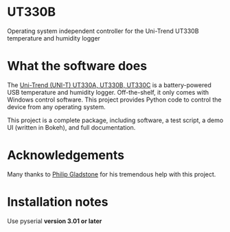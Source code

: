 # UT330B
Operating system independent controller for the Uni-Trend UT330B temperature and humidity logger

What the software does
======================

The [Uni-Trend (UNI-T) UT330A, UT330B, UT330C](http://www.uni-trend.com/Productslist_1121_1121_1121_1121.html>) is a battery-powered USB temperature and humidity logger. Off-the-shelf, it only comes with Windows control software. This project provides Python code to control the device from any operating system.

This project is a complete package, including software, a test script, a demo UI (written in Bokeh), and full documentation. 

Acknowledgements
================

Many thanks to [Philip Gladstone](https://github.com/pjsg) for his tremendous help with this project.

Installation notes
==================

Use pyserial __version 3.01 or later__
